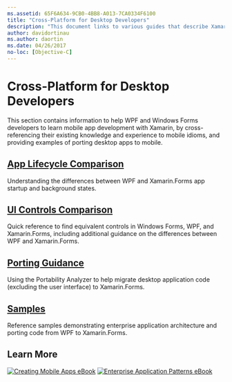 ```yaml
---
ms.assetid: 65F6A634-9CB0-4BB8-A013-7CA0334F6100
title: "Cross-Platform for Desktop Developers"
description: "This document links to various guides that describe Xamarin.Forms for WPF and Windows Forms developers. The linked content explores application lifecycle, UI controls, porting guidance, and samples."
author: davidortinau
ms.author: daortin
ms.date: 04/26/2017
no-loc: [Objective-C]
---
```


# Cross-Platform for Desktop Developers

This section contains information to help WPF and Windows Forms developers
to learn mobile app development with Xamarin, by cross-referencing their existing
knowledge and experience to mobile idioms, and providing examples of porting
desktop apps to mobile.

## [App Lifecycle Comparison](lifecycle.md)

Understanding the differences between WPF and Xamarin.Forms app startup and background states.

## [UI Controls Comparison](controls/index.md)

Quick reference to find equivalent controls in Windows Forms, WPF, and Xamarin.Forms, including additional guidance on the differences between WPF and Xamarin.Forms.

## [Porting Guidance](porting.md)

Using the Portability Analyzer to help migrate desktop application code (excluding the user interface) to Xamarin.Forms.

## [Samples](samples.md)

Reference samples demonstrating enterprise application architecture and
porting code from WPF to Xamarin.Forms.

## Learn More

[![Creating Mobile Apps eBook](images/creating-sml.png)](~/xamarin-forms/creating-mobile-apps-xamarin-forms/index.md) [![Enterprise Application Patterns eBook](images/enterprise-sml.png)](~/xamarin-forms/enterprise-application-patterns/index.md)
